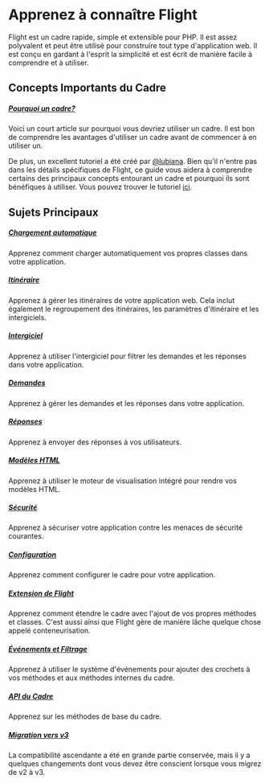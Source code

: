 # Apprenez à connaître Flight

Flight est un cadre rapide, simple et extensible pour PHP. Il est assez polyvalent et peut être utilisé pour construire tout type d'application web. Il est conçu en gardant à l'esprit la simplicité et est écrit de manière facile à comprendre et à utiliser.

## Concepts Importants du Cadre

##### [Pourquoi un cadre?](/learn/why-frameworks)

Voici un court article sur pourquoi vous devriez utiliser un cadre. Il est bon de comprendre les avantages d'utiliser un cadre avant de commencer à en utiliser un.

De plus, un excellent tutoriel a été créé par [@lubiana](https://git.php.fail/lubiana). Bien qu'il n'entre pas dans les détails spécifiques de Flight, ce guide vous aidera à comprendre certains des principaux concepts entourant un cadre et pourquoi ils sont bénéfiques à utiliser. Vous pouvez trouver le tutoriel [ici](https://git.php.fail/lubiana/no-framework-tutorial/src/branch/master/README.md).

## Sujets Principaux

##### [Chargement automatique](/learn/autoloading)

Apprenez comment charger automatiquement vos propres classes dans votre application.

##### [Itinéraire](/learn/routing)

Apprenez à gérer les itinéraires de votre application web. Cela inclut également le regroupement des itinéraires, les paramètres d'itinéraire et les intergiciels.

##### [Intergiciel](/learn/middleware)

Apprenez à utiliser l'intergiciel pour filtrer les demandes et les réponses dans votre application.

##### [Demandes](/learn/requests)

Apprenez à gérer les demandes et les réponses dans votre application.

##### [Réponses](/learn/responses)

Apprenez à envoyer des réponses à vos utilisateurs.

##### [Modèles HTML](/learn/templates)

Apprenez à utiliser le moteur de visualisation intégré pour rendre vos modèles HTML.

##### [Sécurité](/learn/security)

Apprenez à sécuriser votre application contre les menaces de sécurité courantes.

##### [Configuration](/learn/configuration)

Apprenez comment configurer le cadre pour votre application.

##### [Extension de Flight](/learn/extending)

Apprenez comment étendre le cadre avec l'ajout de vos propres méthodes et classes. C'est aussi ainsi que Flight gère de manière lâche quelque chose appelé conteneurisation.

##### [Événements et Filtrage](/learn/filtering)

Apprenez à utiliser le système d'événements pour ajouter des crochets à vos méthodes et aux méthodes internes du cadre.

##### [API du Cadre](/learn/api)

Apprenez sur les méthodes de base du cadre.

##### [Migration vers v3](/learn/migrating-to-v3)
La compatibilité ascendante a été en grande partie conservée, mais il y a quelques changements dont vous devez être conscient lorsque vous migrez de v2 à v3.